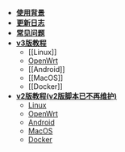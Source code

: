 * **[使用背景](Home)**
* **[更新日志](Update)**
* **[常见问题](FAQ)**
* **[v3版教程](Doc_v3)**
  + [[Linux]]
  + [OpenWrt](Linux)
  + [[Android]]
  + [[MacOS]]
  + [[Docker]]
* **[v2版教程(v2版脚本已不再维护)](Doc_v2)**
  + [Linux](Linux_v2)
  + [OpenWrt](Linux_v2)
  + [Android](Android_v2)
  + [MacOS](MacOS_v2)
  + [Docker](Docker_v2)

